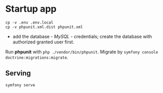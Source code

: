 # Startup app

```shell
cp -v .env .env.local
cp -v phpunit.xml.dist phpunit.xml
```

- add the database - *MySQL* - credentials; create the database with authorized granted user first.

Run **phpunit** with `php ./vendor/bin/phpunit`. Migrate by `symfony console doctrine:migrations:migrate`.

## Serving

```shell
symfony serve
```
